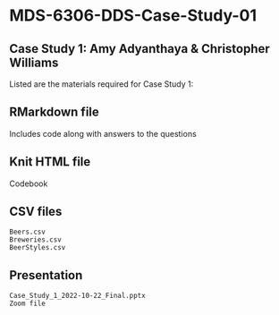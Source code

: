 # MDS-6306-DDS-Case-Study-01
## Case Study 1: Amy Adyanthaya & Christopher Williams
Listed are the materials required for Case Study 1:
## RMarkdown file 
   Includes code along with answers to the questions

## Knit HTML file

Codebook

## CSV files
	Beers.csv
	Breweries.csv
	BeerStyles.csv

## Presentation
   	Case_Study_1_2022-10-22_Final.pptx
   	Zoom file

